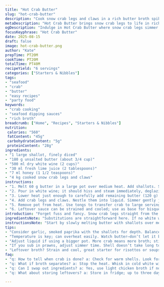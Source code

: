 ```yaml
---
title: "Hot Crab Butter"
slug: "hot-crab-butter"
description: "Cook snow crab legs and claws in a rich butter broth spiked with white wine and lime juice. Aromatics soften and flavors meld as the butter melts gently, coating every crevice of crab. Serve steaming with herb butter or smoky aioli for dipping. Practical for large groups. Recognize doneness by warm shell and a fragrant broth bubbling softly, not rolling boil which toughens crab meat. Substitute vegetable broth for chicken broth or tiger prawns for crab for a quick twist. Use ghee or clarified butter to avoid burning; watch heat levels closely. Timing flexible but rely on touch and aroma cues throughout."
metaDescription: "Hot Crab Butter brings snow crab legs to life in rich butter broth. A touch of lime juice brightens flavors. Simple, satisfying dish."
ogDescription: "Indulge in Hot Crab Butter where snow crab legs simmer in rich butter and wine. Ready to share and enjoy with fresh dipping sauces."
focusKeyphrase: "Hot Crab Butter"
date: 2025-08-15
draft: false
image: hot-crab-butter.png
author: "Kate"
prepTime: PT20M
cookTime: PT20M
totalTime: PT40M
recipeYield: "6 servings"
categories: ["Starters & Nibbles"]
tags:
- "seafood"
- "crab"
- "butter"
- "easy recipes"
- "party food"
keywords:
- "crab cooking"
- "seafood dipping sauces"
- "rich broth"
breadcrumb: ["Home", "Recipes", "Starters & Nibbles"]
nutrition: 
 calories: "560"
 fatContent: "45g"
 carbohydrateContent: "5g"
 proteinContent: "28g"
ingredients:
- "1 large shallot, finely diced"
- "180 g unsalted butter (about 3/4 cup)"
- "500 ml dry white wine (2 cups)"
- "30 ml fresh lime juice (2 tablespoons)"
- "7 ml honey (1 1/2 teaspoons)"
- "4 kg cooked snow crab legs and claws"
instructions:
- "1. Melt 60 g butter in a large pot over medium heat. Add shallots. Sweat gently — no color, just translucent and soft. Smell sweet, pungent aroma developing."
- "2. Pour in white wine; it should hiss and steam immediately, deglazing any fond stuck to bottom. Add lime juice and honey. Raise heat to bring to gentle boil; bubbles should break surface slowly, not furiously. Boil 3 minutes to slightly reduce, concentrate flavor. Smell sharp citrus mingling with sweet wine."
- "3. Lower heat just enough to carefully add remaining butter (120 g) in small pats, whisking constantly till fully melted and combined — forms a velvety sauce. Avoid overheating; butter will separate and grease out if too hot or rushed."
- "4. Add crab legs and claws. Nestle them into liquid. Simmer gently just long enough for crab shells to warm through and absorb sauce flavor — about 10 minutes. Stir occasionally to coat everything evenly. Firm but springy claw shells signal done. Avoid boiling to keep meat tender."
- "5. Remove pot from heat. Use tongs to transfer crab to large serving dish or serve straight from pot family style. Rich butter broth pools around, perfect for spooning. Serve with herb butter, smoked paprika aioli, or lime-mayo rocket greens on side."
- "6. Leftover sauce can be strained and cooled; use as base for bisque or seafood risotto. If sauce breaks, rewarm gently off heat and whisk in a splash cold wine to re-emulsify."
introduction: "Forget fuss and fancy. Snow crab legs straight from the pot, bathed in butter and bright lime juice. The key is slow aromatics — shallots sweating in butter release sweetness, not bitterness. White wine cuts through richness, bringing brightness, acidity. Honey balances that edge with a touch of syrupy smoothness. Butter can split if rushed or heated too high — melt low, fold in carefully. Look for gently simmering, not a wild boil. Crab meat is pre-cooked; your goal is warming, melding flavors, not cooking crab from scratch. The shells turn warm, a faint bubbly broth signals ready. Serve straight out, messy and joyful, with sauces that add heat or herbaceous notes. Familiar ingredients, given room to breathe and combine."
ingredientsNote: "Substitutions are straightforward here. If no white wine, dry vermouth or a light chicken broth work fine — just avoid heavy or sweet liquids that mask brightness. Lime juice can be swapped with lemon, but lime's distinctive tang pairs better with shellfish. Use clarified butter or ghee when cooking at higher heat to prevent burning — especially important if your pan runs hot or you’re using thinner cookware. Consider adding a garlic clove or pinch of smoked paprika with shallots for a smoky dimension. Scaling amounts up or down works without fuss; keep ratio of butter to liquid balanced to maintain sauce viscosity. Pre-cooked crab means no worry on timing, focus on coating and warming uniformly."
instructionsNote: "Start by slowly melting butter with shallots over medium-low heat; this prevents browning that would add a bitter note. Watch for translucency — when shallots turn glassy, aroma peaks. Adding wine cold stops base temperature spike — crucial for gradual flavor extraction. Boil briefly to cook off alcohol and concentrate flavor; watch for gentle bubble action — rapid boiling risks toughening crab or breaking sauce emulsion. Butter added last, in small amounts, tempers the heat and forms a luscious sauce. Simmer crab just enough to warm through — you want to feel subtle springyness in shells; if it feels rubbery, you waited too long or heat was excessive. Stir with care to prevent meat tearing out of shells. Serving directly from pot keeps dish piping hot, ideal for communal eating. Keep backup options handy — if sauce breaks, whisking in cold wine off heat rescues texture. Use tongs to handle crab cleanly — shell fragments can surprise. Always have dipping sauces prepped; they transform the finished dish. Timing flexible but rely on feel, aroma, and visual cues over watch."
tips:
- "Consider garlic, smoked paprika with the shallots for depth. Balance flavors; a little goes a long way. Thin it down with broth if needed."
- "Temperature is key; can overheat easily. Watch butter—don’t let it burn. Whisk in small pats—keep it creamy, not greasy. Control the heat."
- "Adjust liquid if using a bigger pot. More crab means more broth; stick to butter to liquid ratio. Use plenty of shallots for aroma."
- "If you sub in prawns, adjust simmer time. Shell doesn’t take long to warm, keep it tender. Less time than crab — they’re more delicate."
- "Leftover broth? Strain and cool, great starter for risottos or soups. Rescue broken sauce with cold wine off heat. Works every time."
faq:
- "q: How to tell when crab is done? a: Check for warm shells. Look for gentle bubbles in broth. If it starts boiling hard, crab toughens."
- "q: What if broth separates? a: Stop the heat. Whisk in cold white wine. Fixes that — keeps sauce from breaking. Easy to salvage."
- "q: Can I swap out ingredients? a: Yes, use light chicken broth if no wine. Lemon juice is fine too, but lime has a zing that fits crab better."
- "q: What about storing leftovers? a: Store in fridge; up to three days. Reheat gently. Or fresh sauces? Make ahead, keep in fridge. They hold well."

---
```

